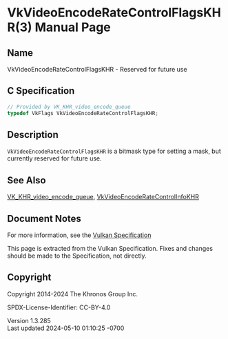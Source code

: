 # VkVideoEncodeRateControlFlagsKHR(3) Manual Page

## Name

VkVideoEncodeRateControlFlagsKHR - Reserved for future use



## <a href="#_c_specification" class="anchor"></a>C Specification

``` c
// Provided by VK_KHR_video_encode_queue
typedef VkFlags VkVideoEncodeRateControlFlagsKHR;
```

## <a href="#_description" class="anchor"></a>Description

`VkVideoEncodeRateControlFlagsKHR` is a bitmask type for setting a mask,
but currently reserved for future use.

## <a href="#_see_also" class="anchor"></a>See Also

[VK_KHR_video_encode_queue](https://registry.khronos.org/vulkan/specs/1.3-extensions/man/html/VK_KHR_video_encode_queue.html),
[VkVideoEncodeRateControlInfoKHR](https://registry.khronos.org/vulkan/specs/1.3-extensions/man/html/VkVideoEncodeRateControlInfoKHR.html)

## <a href="#_document_notes" class="anchor"></a>Document Notes

For more information, see the <a
href="https://registry.khronos.org/vulkan/specs/1.3-extensions/html/vkspec.html#VkVideoEncodeRateControlFlagsKHR"
target="_blank" rel="noopener">Vulkan Specification</a>

This page is extracted from the Vulkan Specification. Fixes and changes
should be made to the Specification, not directly.

## <a href="#_copyright" class="anchor"></a>Copyright

Copyright 2014-2024 The Khronos Group Inc.

SPDX-License-Identifier: CC-BY-4.0

Version 1.3.285  
Last updated 2024-05-10 01:10:25 -0700
